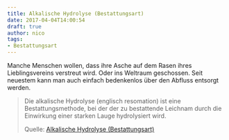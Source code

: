 ```yaml
---
title: Alkalische Hydrolyse (Bestattungsart)
date: 2017-04-04T14:00:54
draft: true
author: nico
tags: 
- Bestattungsart
---
```


Manche Menschen wollen, dass ihre Asche auf dem Rasen ihres Lieblingsvereins verstreut wird. Oder ins Weltraum geschossen. Seit neuestem kann man auch einfach bedenkenlos über den Abfluss entsorgt werden.

> Die alkalische Hydrolyse (englisch resomation) ist eine Bestattungsmethode,
> bei der der zu bestattende Leichnam durch die Einwirkung einer starken Lauge
> hydrolysiert wird.
>
> Quelle: [Alkalische Hydrolyse (Bestattungsart)](https://de.wikipedia.org/wiki/Alkalische_Hydrolyse_(Bestattungsart))
